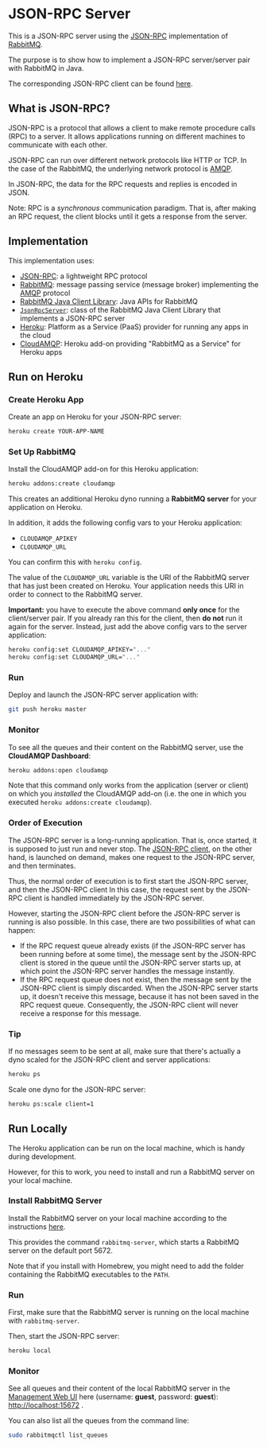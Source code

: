 # JSON-RPC Server

This is a JSON-RPC server using the [JSON-RPC](http://www.jsonrpc.org/) implementation of [RabbitMQ](http://www.rabbitmq.com/).

The purpose is to show how to implement a JSON-RPC server/server pair with RabbitMQ in Java.

The corresponding JSON-RPC client can be found [here](https://github.com/weibeld/JSON-RPC-Client-Heroku).

## What is JSON-RPC?

JSON-RPC is a protocol that allows a client to make remote procedure calls (RPC) to a server. It allows applications running on different machines to communicate with each other.

JSON-RPC can run over different network protocols like HTTP or TCP. In the case of the RabbitMQ, the underlying network protocol is [AMQP](https://www.amqp.org/).

In JSON-RPC, the data for the RPC requests and replies is encoded in JSON.

Note: RPC is a *synchronous* communication paradigm. That is, after making an RPC request, the client blocks until it gets a response from the server.

## Implementation

This implementation uses:

- [JSON-RPC](http://www.jsonrpc.org/): a lightweight RPC protocol
- [RabbitMQ](http://www.rabbitmq.com/): message passing service (message broker) implementing the [AMQP](https://www.amqp.org/) protocol
- [RabbitMQ Java Client Library](http://www.rabbitmq.com/java-client.html): Java APIs for RabbitMQ
- [`JsonRpcServer`](http://www.rabbitmq.com/releases/rabbitmq-java-client/current-javadoc/com/rabbitmq/tools/jsonrpc/JsonRpcServer.html): class of the RabbitMQ Java Client Library that implements a JSON-RPC server
- [Heroku](http://heroku.com): Platform as a Service (PaaS) provider for running any apps in the cloud
- [CloudAMQP](https://elements.heroku.com/addons/cloudamqp): Heroku add-on providing "RabbitMQ as a Service" for Heroku apps

## Run on Heroku

### Create Heroku App

Create an app on Heroku for your JSON-RPC server:

~~~bash
heroku create YOUR-APP-NAME
~~~

### Set Up RabbitMQ

Install the CloudAMQP add-on for this Heroku application:

~~~bash
heroku addons:create cloudamqp
~~~

This creates an additional Heroku dyno running a **RabbitMQ server** for your application on Heroku.

In addition, it adds the following config vars to your Heroku application:

- `CLOUDAMQP_APIKEY`
- `CLOUDAMQP_URL`

You can confirm this with `heroku config`.

The value of the `CLOUDAMQP_URL` variable is the URI of the RabbitMQ server that has just been created on Heroku. Your application needs this URI in order to connect to the RabbitMQ server.

**Important:** you have to execute the above command **only once** for the client/server pair. If you already ran this for the client, then **do not** run it again for the server. Instead, just add the above config vars to the server application:

~~~bash
heroku config:set CLOUDAMQP_APIKEY="..."
heroku config:set CLOUDAMQP_URL="..."
~~~

### Run

Deploy and launch the JSON-RPC server application with:

~~~bash
git push heroku master
~~~

### Monitor

To see all the queues and their content on the RabbitMQ server, use the **CloudAMQP Dashboard**:

~~~bash
heroku addons:open cloudamqp
~~~

Note that this command only works from the application (server or client) on which you *installed* the CloudAMQP add-on (i.e. the one in which you executed `heroku addons:create cloudamqp`).

### Order of Execution

The JSON-RPC server is a long-running application. That is, once started, it is supposed to just run and never stop. The [JSON-RPC client](https://github.com/weibeld/JSON-RPC-Client-Heroku), on the other hand, is launched on demand, makes one request to the JSON-RPC server, and then terminates.

Thus, the normal order of execution is to first start the JSON-RPC server, and then the JSON-RPC client In this case, the request sent by the JSON-RPC client is handled immediately by the JSON-RPC server.

However, starting the JSON-RPC client before the JSON-RPC server is running is also possible. In this case, there are two possibilities of what can happen:

- If the RPC request queue already exists (if the JSON-RPC server has been running before at some time), the message sent by the JSON-RPC client is stored in the queue until the JSON-RPC server starts up, at which point the JSON-RPC server handles the message instantly.
- If the RPC request queue does not exist, then the message sent by the JSON-RPC client is simply discarded. When the JSON-RPC server starts up, it doesn't receive this message, because it has not been saved in the RPC request queue. Consequently, the JSON-RPC client will never receive a response for this message.


### Tip

If no messages seem to be sent at all, make sure that there's actually a dyno scaled for the JSON-RPC client and server applications:

~~~bash
heroku ps
~~~~

Scale one dyno for the JSON-RPC server:

~~~bash
heroku ps:scale client=1
~~~

## Run Locally

The Heroku application can be run on the local machine, which is handy during development.

However, for this to work, you need to install and run a RabbitMQ server on your local machine.

### Install RabbitMQ Server

Install the RabbitMQ server on your local machine according to the instructions [here](http://www.rabbitmq.com/download.html).

This provides the command `rabbitmq-server`, which starts a RabbitMQ server on the default port 5672.

Note that if you install with Homebrew, you might need to add the folder containing the RabbitMQ executables to the `PATH`.

### Run

First, make sure that the RabbitMQ server is running on the local machine with `rabbitmq-server`.

Then, start the JSON-RPC server:

~~~bash
heroku local
~~~~

### Monitor

See all queues and their content of the local RabbitMQ server in the [Management Web UI](http://www.rabbitmq.com/management.html) here (username: **guest**, password: **guest**): <http://localhost:15672> .

You can also list all the queues from the command line:

~~~bash
sudo rabbitmqctl list_queues
~~~
